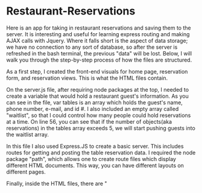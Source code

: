 # Restaurant-Reservations
Here is an app for taking in restaurant reservations and saving them to the server. It is interesting and useful for learning express routing and making AJAX calls with Jquery. Where it falls short is the aspect of data storage; we have no connection to any sort of database, so after the server is refreshed in the bash terminal, the previous "data" will be lost. Below, I will walk you through the step-by-step process of how the files are structured.

As a first step, I created the front-end visuals for home page, reservation form, and reservation views. This is what the HTML files contain.

On the server.js file, after requiring node packages at the top, I needed to create a variable that would hold a restaurant guest's information. As you can see in the file, var tables is an array which holds the guest's name, phone number, e-mail, and id #. I also included an empty array called "waitlist", so that I could control how many people could hold reservations at a time. On line 56, you can see that if the number of objects(aka reservations) in the tables array exceeds 5, we will start pushing guests into the waitlist array.

In this file I also used Express.JS to create a basic server. This includes routes for getting and posting the table reservation data. I required the node package "path", which allows one to create route files which display different HTML documents. This way, you can have different layouts on different pages.

Finally, inside the HTML files, there are "<script>" tags which contain our AJAX calls using jQuery. This is how we will actually get and post data, appending it to the page in an HTML format.

Thanks for checking out my code, and please let me know if there is anything I can improve upon.
Happy coding!
